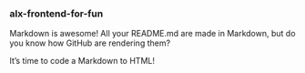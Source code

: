 ### alx-frontend-for-fun
Markdown is awesome! All your README.md are made in Markdown, but do you know how GitHub are rendering them?

It’s time to code a Markdown to HTML!
